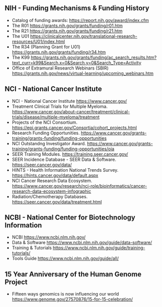 ## NIH - Funding Mechanisms & Funding History

* Catalog of funding awards: https://report.nih.gov/award/index.cfm
* The R01 https://grants.nih.gov/grants/funding/r01.htm
* The R21 https://grants.nih.gov/grants/funding/r21.htm
* The U01 https://clinicalcenter.nih.gov/translational-research-resources/U01/index.html
* The R34 (Planning Grant for U01) https://grants.nih.gov/grants/funding/r34.htm
* The K99 https://grants.nih.gov/grants/funding/ac_search_results.htm?text_curr=k99&Search.x=0&Search.y=0&Search_Type=Activity
* Office of Extramural Research Webinars (SBIR) https://grants.nih.gov/news/virtual-learning/upcoming_webinars.htm

## NCI - National Cancer Institute
* NCI - National Cancer Institute https://www.cancer.gov/
* Treatment Clinical Trials for Multiple Myeloma. https://www.cancer.gov/about-cancer/treatment/clinical-trials/disease/multiple-myeloma/treatment
* Projects of the NCI Consortium. https://epi.grants.cancer.gov/Consortia/cohort_projects.html
* Research Funding Opportunities. https://www.cancer.gov/grants-training/grants-funding/funding-opportunities
* NCI Outstandng Investigator Award. https://www.cancer.gov/grants-training/grants-funding/funding-opportunities/oia
* SEER Training Modules. https://training.seer.cancer.gov/
* SEER Incidence Database - SEER Data & Software. https://seer.cancer.gov/data/
* HINTS - Health Information National Trends Survey. https://hints.cancer.gov/data/default.aspx
* NCI Cancer Research Data Ecosystem. https://www.cancer.gov/research/nci-role/bioinformatics/cancer-research-data-ecosystem-infographic
* Radiation/Chemotherapy Databases. https://seer.cancer.gov/data/treatment.html

## NCBI - National Center for Biotechnology Information
* NCBI https://www.ncbi.nlm.nih.gov/
* Data & Software https://www.ncbi.nlm.nih.gov/guide/data-software/
* Training & Tutorials https://www.ncbi.nlm.nih.gov/guide/training-tutorials/
* Tools Guide https://www.ncbi.nlm.nih.gov/guide/all/

## 15 Year Anniversary of the Human Genome Project
* Fifteen ways genomics is now influencing our world https://www.genome.gov/27570876/15-for-15-celebration/
